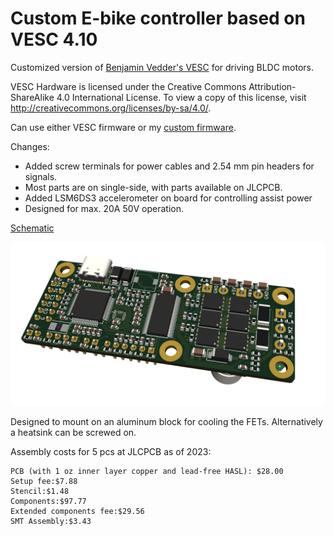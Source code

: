 Custom E-bike controller based on VESC 4.10
===========================================

Customized version of [Benjamin Vedder's VESC](https://github.com/vedderb/bldc-hardware) for driving BLDC motors.

VESC Hardware is licensed under the Creative Commons Attribution-ShareAlike 4.0 International License. To view a copy of this license, visit http://creativecommons.org/licenses/by-sa/4.0/.

Can use either VESC firmware or my [custom firmware](https://github.com/PetteriAimonen/ebike-controller/).

Changes:

* Added screw terminals for power cables and 2.54 mm pin headers for signals.
* Most parts are on single-side, with parts available on JLCPCB.
* Added LSM6DS3 accelerometer on board for controlling assist power
* Designed for max. 20A 50V operation.

[Schematic](design/images/BLDC_4.pdf)

![](design/images/3dview_top.png)

Designed to mount on an aluminum block for cooling the FETs.
Alternatively a heatsink can be screwed on.

Assembly costs for 5 pcs at JLCPCB as of 2023:

    PCB (with 1 oz inner layer copper and lead-free HASL): $28.00
    Setup fee:$7.88
    Stencil:$1.48
    Components:$97.77
    Extended components fee:$29.56
    SMT Assembly:$3.43 

